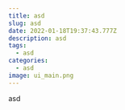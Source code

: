 ```yaml
---
title: asd
slug: asd
date: 2022-01-18T19:37:43.777Z
description: asd
tags:
  - asd
categories:
  - asd
image: ui_main.png
---
```

asd